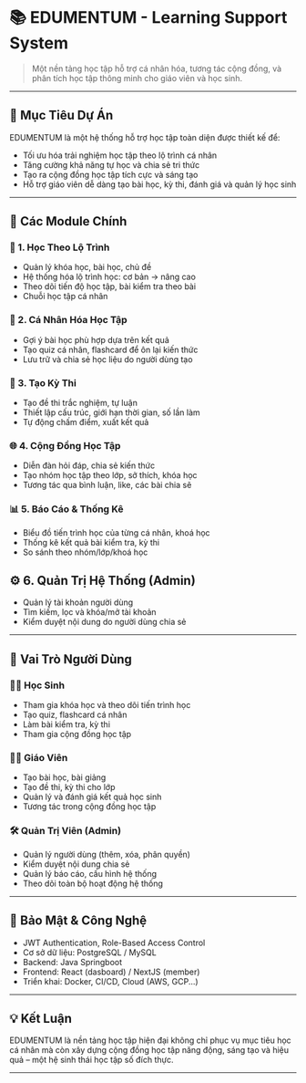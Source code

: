 # 📚 EDUMENTUM - Learning Support System

> Một nền tảng học tập hỗ trợ cá nhân hóa, tương tác cộng đồng, và phân tích học tập thông minh cho giáo viên và học sinh.

---

## 🎯 Mục Tiêu Dự Án

EDUMENTUM là một hệ thống hỗ trợ học tập toàn diện được thiết kế để:
- Tối ưu hóa trải nghiệm học tập theo lộ trình cá nhân
- Tăng cường khả năng tự học và chia sẻ tri thức
- Tạo ra cộng đồng học tập tích cực và sáng tạo
- Hỗ trợ giáo viên dễ dàng tạo bài học, kỳ thi, đánh giá và quản lý học sinh

---



## 🧱 Các Module Chính

### 📘 1. Học Theo Lộ Trình
- Quản lý khóa học, bài học, chủ đề
- Hệ thống hóa lộ trình học: cơ bản → nâng cao
- Theo dõi tiến độ học tập, bài kiểm tra theo bài
- Chuỗi học tập cá nhân

### 🧠 2. Cá Nhân Hóa Học Tập
- Gợi ý bài học phù hợp dựa trên kết quả
- Tạo quiz cá nhân, flashcard để ôn lại kiến thức
- Lưu trữ và chia sẻ học liệu do người dùng tạo

### 📝 3. Tạo Kỳ Thi
- Tạo đề thi trắc nghiệm, tự luận
- Thiết lập cấu trúc, giới hạn thời gian, số lần làm
- Tự động chấm điểm, xuất kết quả

### 🌐 4. Cộng Đồng Học Tập
- Diễn đàn hỏi đáp, chia sẻ kiến thức
- Tạo nhóm học tập theo lớp, sở thích, khóa học
- Tương tác qua bình luận, like, các bài chia sẽ

### 📊 5. Báo Cáo & Thống Kê
- Biểu đồ tiến trình học của từng cá nhân, khoá học
- Thống kê kết quả bài kiểm tra, kỳ thi
- So sánh theo nhóm/lớp/khoá học
  
## ⚙️ 6. Quản Trị Hệ Thống (Admin)
- Quản lý tài khoản người dùng
- Tìm kiếm, lọc và khóa/mở tài khoản
- Kiểm duyệt nội dung do người dùng chia sẻ 
---

## 👥 Vai Trò Người Dùng

### 👩‍🎓 Học Sinh
- Tham gia khóa học và theo dõi tiến trình học
- Tạo quiz, flashcard cá nhân
- Làm bài kiểm tra, kỳ thi
- Tham gia cộng đồng học tập

### 👨‍🏫 Giáo Viên
- Tạo bài học, bài giảng
- Tạo đề thi, kỳ thi cho lớp
- Quản lý và đánh giá kết quả học sinh
- Tương tác trong cộng đồng học tập

### 🛠️ Quản Trị Viên (Admin)
- Quản lý người dùng (thêm, xóa, phân quyền)
- Kiểm duyệt nội dung chia sẻ
- Quản lý báo cáo, cấu hình hệ thống
- Theo dõi toàn bộ hoạt động hệ thống

---

## 🔐 Bảo Mật & Công Nghệ

- JWT Authentication, Role-Based Access Control
- Cơ sở dữ liệu: PostgreSQL / MySQL
- Backend: Java Springboot
- Frontend: React (dasboard) / NextJS (member)
- Triển khai: Docker, CI/CD, Cloud (AWS, GCP...)

---

## 💡 Kết Luận

EDUMENTUM là nền tảng học tập hiện đại không chỉ phục vụ mục tiêu học cá nhân mà còn xây dựng cộng đồng học tập năng động, sáng tạo và hiệu quả – một hệ sinh thái học tập số đích thực.

---

